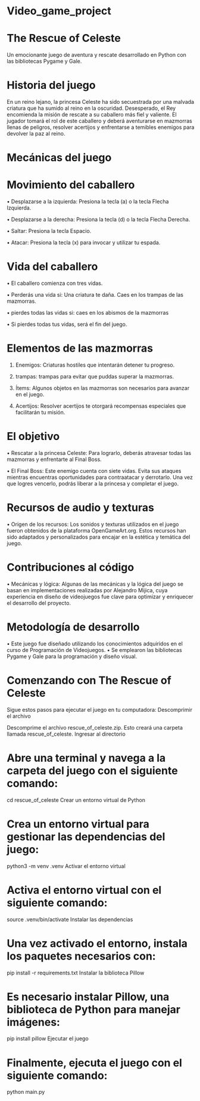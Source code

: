 # Video_game_project
# The Rescue of Celeste
Un emocionante juego de aventura y rescate desarrollado en Python con las bibliotecas Pygame y Gale.

# Historia del juego
En un reino lejano, la princesa Celeste ha sido secuestrada por una malvada criatura que ha sumido al reino en la oscuridad. Desesperado, el Rey encomienda la misión de rescate a su caballero más fiel y valiente. El jugador tomará el rol de este caballero y deberá aventurarse en mazmorras llenas de peligros, resolver acertijos y enfrentarse a temibles enemigos para devolver la paz al reino.

# Mecánicas del juego
# Movimiento del caballero
•	Desplazarse a la izquierda: Presiona la tecla (a) o la tecla Flecha Izquierda.

•	Desplazarse a la derecha: Presiona la tecla (d) o la tecla Flecha Derecha.

•	Saltar: Presiona la tecla Espacio.

•	Atacar: Presiona la tecla (x) para invocar y utilizar tu espada.

# Vida del caballero
•	El caballero comienza con tres vidas.

•	Perderás una vida si:
Una criatura te daña.
Caes en los trampas de las mazmorras.

•	pierdes todas las vidas si:
caes en los abismos de la mazmorras

•	Si pierdes todas tus vidas, será el fin del juego.

# Elementos de las mazmorras
1.	Enemigos:
Criaturas hostiles que intentarán detener tu progreso.

2.  trampas:
trampas para evitar que puddas superar la mazmorras.

3.	Ítems:
Algunos objetos en las mazmorras son necesarios para avanzar en el juego.

4.	Acertijos:
Resolver acertijos te otorgará recompensas especiales que facilitarán tu misión.

# El objetivo
•	Rescatar a la princesa Celeste:
Para lograrlo, deberás atravesar todas las mazmorras y enfrentarte al Final Boss.

•	El Final Boss:
Este enemigo cuenta con siete vidas.
Evita sus ataques mientras encuentras oportunidades para contraatacar y derrotarlo.
Una vez que logres vencerlo, podrás liberar a la princesa y completar el juego.

# Recursos de audio y texturas
•	Origen de los recursos:
Los sonidos y texturas utilizados en el juego fueron obtenidos de la plataforma OpenGameArt.org.
Estos recursos han sido adaptados y personalizados para encajar en la estética y temática del juego.

# Contribuciones al código
•	Mecánicas y lógica:
Algunas de las mecánicas y la lógica del juego se basan en implementaciones realizadas por Alejandro Mijica, cuya experiencia en diseño de videojuegos fue clave para optimizar y enriquecer el desarrollo del proyecto.

# Metodología de desarrollo
•	Este juego fue diseñado utilizando los conocimientos adquiridos en el curso de Programación de Videojuegos.
•	Se emplearon las bibliotecas Pygame y Gale para la programación y diseño visual.

# Comenzando con The Rescue of Celeste
Sigue estos pasos para ejecutar el juego en tu computadora:
Descomprimir el archivo

Descomprime el archivo rescue_of_celeste.zip. Esto creará una carpeta llamada rescue_of_celeste.
Ingresar al directorio

# Abre una terminal y navega a la carpeta del juego con el siguiente comando:
cd rescue_of_celeste
Crear un entorno virtual de Python

# Crea un entorno virtual para gestionar las dependencias del juego:
python3 -m venv .venv
Activar el entorno virtual

# Activa el entorno virtual con el siguiente comando:
source .venv/bin/activate
Instalar las dependencias

# Una vez activado el entorno, instala los paquetes necesarios con:
pip install -r requirements.txt
Instalar la biblioteca Pillow

# Es necesario instalar Pillow, una biblioteca de Python para manejar imágenes:
pip install pillow
Ejecutar el juego

# Finalmente, ejecuta el juego con el siguiente comando:
python main.py

